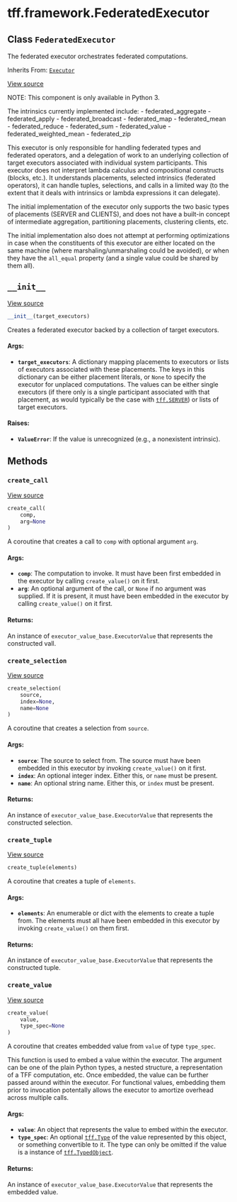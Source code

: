 <div itemscope itemtype="http://developers.google.com/ReferenceObject">
<meta itemprop="name" content="tff.framework.FederatedExecutor" />
<meta itemprop="path" content="Stable" />
<meta itemprop="property" content="__init__"/>
<meta itemprop="property" content="create_call"/>
<meta itemprop="property" content="create_selection"/>
<meta itemprop="property" content="create_tuple"/>
<meta itemprop="property" content="create_value"/>
</div>

# tff.framework.FederatedExecutor

## Class `FederatedExecutor`

The federated executor orchestrates federated computations.

Inherits From: [`Executor`](../../tff/framework/Executor.md)

<a target="_blank" href="http://github.com/tensorflow/federated/tree/master/tensorflow_federated/python/core/impl/federated_executor.py">View
source</a>

<!-- Placeholder for "Used in" -->

NOTE: This component is only available in Python 3.

The intrinsics currently implemented include: - federated_aggregate -
federated_apply - federated_broadcast - federated_map - federated_mean -
federated_reduce - federated_sum - federated_value - federated_weighted_mean -
federated_zip

This executor is only responsible for handling federated types and federated
operators, and a delegation of work to an underlying collection of target
executors associated with individual system participants. This executor does not
interpret lambda calculus and compositional constructs (blocks, etc.). It
understands placements, selected intrinsics (federated operators), it can handle
tuples, selections, and calls in a limited way (to the extent that it deals with
intrinsics or lambda expressions it can delegate).

The initial implementation of the executor only supports the two basic types of
placements (SERVER and CLIENTS), and does not have a built-in concept of
intermediate aggregation, partitioning placements, clustering clients, etc.

The initial implementation also does not attempt at performing optimizations in
case when the constituents of this executor are either located on the same
machine (where marshaling/unmarshaling could be avoided), or when they have the
`all_equal` property (and a single value could be shared by them all).

<h2 id="__init__"><code>__init__</code></h2>

<a target="_blank" href="http://github.com/tensorflow/federated/tree/master/tensorflow_federated/python/core/impl/federated_executor.py">View
source</a>

```python
__init__(target_executors)
```

Creates a federated executor backed by a collection of target executors.

#### Args:

*   <b>`target_executors`</b>: A dictionary mapping placements to executors or
    lists of executors associated with these placements. The keys in this
    dictionary can be either placement literals, or `None` to specify the
    executor for unplaced computations. The values can be either single
    executors (if there only is a single participant associated with that
    placement, as would typically be the case with
    <a href="../../tff.md#SERVER"><code>tff.SERVER</code></a>) or lists of
    target executors.

#### Raises:

*   <b>`ValueError`</b>: If the value is unrecognized (e.g., a nonexistent
    intrinsic).

## Methods

<h3 id="create_call"><code>create_call</code></h3>

<a target="_blank" href="http://github.com/tensorflow/federated/tree/master/tensorflow_federated/python/core/impl/federated_executor.py">View
source</a>

```python
create_call(
    comp,
    arg=None
)
```

A coroutine that creates a call to `comp` with optional argument `arg`.

#### Args:

*   <b>`comp`</b>: The computation to invoke. It must have been first embedded
    in the executor by calling `create_value()` on it first.
*   <b>`arg`</b>: An optional argument of the call, or `None` if no argument was
    supplied. If it is present, it must have been embedded in the executor by
    calling `create_value()` on it first.

#### Returns:

An instance of `executor_value_base.ExecutorValue` that represents the
constructed vall.

<h3 id="create_selection"><code>create_selection</code></h3>

<a target="_blank" href="http://github.com/tensorflow/federated/tree/master/tensorflow_federated/python/core/impl/federated_executor.py">View
source</a>

```python
create_selection(
    source,
    index=None,
    name=None
)
```

A coroutine that creates a selection from `source`.

#### Args:

*   <b>`source`</b>: The source to select from. The source must have been
    embedded in this executor by invoking `create_value()` on it first.
*   <b>`index`</b>: An optional integer index. Either this, or `name` must be
    present.
*   <b>`name`</b>: An optional string name. Either this, or `index` must be
    present.

#### Returns:

An instance of `executor_value_base.ExecutorValue` that represents the
constructed selection.

<h3 id="create_tuple"><code>create_tuple</code></h3>

<a target="_blank" href="http://github.com/tensorflow/federated/tree/master/tensorflow_federated/python/core/impl/federated_executor.py">View
source</a>

```python
create_tuple(elements)
```

A coroutine that creates a tuple of `elements`.

#### Args:

*   <b>`elements`</b>: An enumerable or dict with the elements to create a tuple
    from. The elements must all have been embedded in this executor by invoking
    `create_value()` on them first.

#### Returns:

An instance of `executor_value_base.ExecutorValue` that represents the
constructed tuple.

<h3 id="create_value"><code>create_value</code></h3>

<a target="_blank" href="http://github.com/tensorflow/federated/tree/master/tensorflow_federated/python/core/impl/federated_executor.py">View
source</a>

```python
create_value(
    value,
    type_spec=None
)
```

A coroutine that creates embedded value from `value` of type `type_spec`.

This function is used to embed a value within the executor. The argument can be
one of the plain Python types, a nested structure, a representation of a TFF
computation, etc. Once embedded, the value can be further passed around within
the executor. For functional values, embedding them prior to invocation
potentally allows the executor to amortize overhead across multiple calls.

#### Args:

*   <b>`value`</b>: An object that represents the value to embed within the
    executor.
*   <b>`type_spec`</b>: An optional
    <a href="../../tff/Type.md"><code>tff.Type</code></a> of the value
    represented by this object, or something convertible to it. The type can
    only be omitted if the value is a instance of
    <a href="../../tff/TypedObject.md"><code>tff.TypedObject</code></a>.

#### Returns:

An instance of `executor_value_base.ExecutorValue` that represents the embedded
value.

